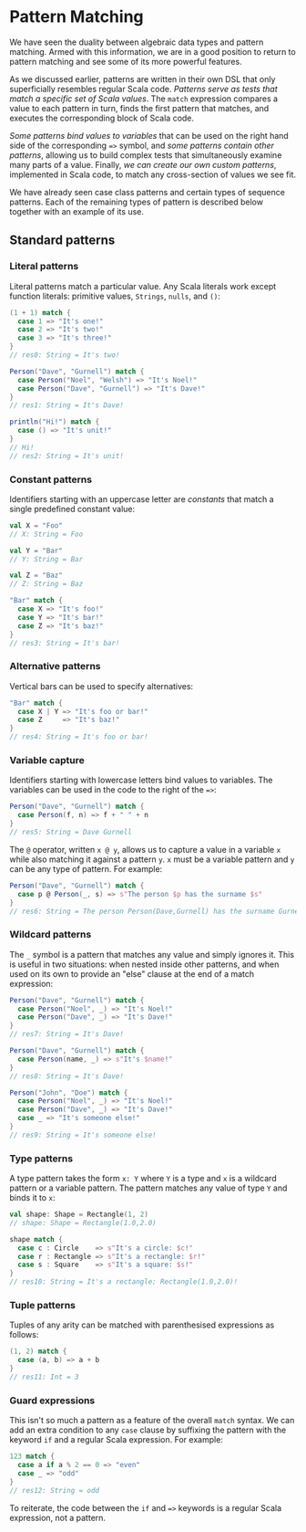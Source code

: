 # Pattern Matching

We have seen the duality between algebraic data types and pattern matching. Armed with this information, we are in a good position to return to pattern matching and see some of its more powerful features.

As we discussed earlier, patterns are written in their own DSL that only superficially resembles regular Scala code. *Patterns serve as tests that match a specific set of Scala values*. The `match` expression compares a value to each pattern in turn, finds the first pattern that matches, and executes the corresponding block of Scala code.

*Some patterns bind values to variables* that can be used on the right hand side of the corresponding `=>` symbol, and *some patterns contain other patterns*, allowing us to build complex tests that simultaneously examine many parts of a value. Finally, *we can create our own custom patterns*, implemented in Scala code, to match any cross-section of values we see fit.

We have already seen case class patterns and certain types of sequence patterns. Each of the remaining types of pattern is described below together with an example of its use.

## Standard patterns

### Literal patterns

Literal patterns match a particular value. Any Scala literals work except function literals: primitive values, `Strings`, `nulls`, and `()`:




```scala
(1 + 1) match {
  case 1 => "It's one!"
  case 2 => "It's two!"
  case 3 => "It's three!"
}
// res0: String = It's two!

Person("Dave", "Gurnell") match {
  case Person("Noel", "Welsh") => "It's Noel!"
  case Person("Dave", "Gurnell") => "It's Dave!"
}
// res1: String = It's Dave!

println("Hi!") match {
  case () => "It's unit!"
}
// Hi!
// res2: String = It's unit!
```

### Constant patterns

Identifiers starting with an uppercase letter are *constants* that match a single predefined constant value:

```scala
val X = "Foo"
// X: String = Foo

val Y = "Bar"
// Y: String = Bar

val Z = "Baz"
// Z: String = Baz

"Bar" match {
  case X => "It's foo!"
  case Y => "It's bar!"
  case Z => "It's baz!"
}
// res3: String = It's bar!
```

### Alternative patterns

Vertical bars can be used to specify alternatives:

```scala
"Bar" match {
  case X | Y => "It's foo or bar!"
  case Z     => "It's baz!"
}
// res4: String = It's foo or bar!
```


### Variable capture

Identifiers starting with lowercase letters bind values to variables. The variables can be used in the code to the right of the `=>`:

```scala
Person("Dave", "Gurnell") match {
  case Person(f, n) => f + " " + n
}
// res5: String = Dave Gurnell
```

The `@` operator, written `x @ y`, allows us to capture a value in a variable `x` while also matching it against a pattern `y`. `x` must be a variable pattern and `y` can be any type of pattern. For example:

```scala
Person("Dave", "Gurnell") match {
  case p @ Person(_, s) => s"The person $p has the surname $s"
}
// res6: String = The person Person(Dave,Gurnell) has the surname Gurnell
```

### Wildcard patterns

The `_` symbol is a pattern that matches any value and simply ignores it. This is useful in two situations: when nested inside other patterns, and when used on its own to provide an "else" clause at the end of a match expression:

```scala
Person("Dave", "Gurnell") match {
  case Person("Noel", _) => "It's Noel!"
  case Person("Dave", _) => "It's Dave!"
}
// res7: String = It's Dave!

Person("Dave", "Gurnell") match {
  case Person(name, _) => s"It's $name!"
}
// res8: String = It's Dave!

Person("John", "Doe") match {
  case Person("Noel", _) => "It's Noel!"
  case Person("Dave", _) => "It's Dave!"
  case _ => "It's someone else!"
}
// res9: String = It's someone else!
```

### Type patterns

A type pattern takes the form `x: Y` where `Y` is a type and `x` is a wildcard pattern or a variable pattern. The pattern matches any value of type `Y` and binds it to `x`:




```scala
val shape: Shape = Rectangle(1, 2)
// shape: Shape = Rectangle(1.0,2.0)

shape match {
  case c : Circle    => s"It's a circle: $c!"
  case r : Rectangle => s"It's a rectangle: $r!"
  case s : Square    => s"It's a square: $s!"
}
// res10: String = It's a rectangle: Rectangle(1.0,2.0)!
```

### Tuple patterns

Tuples of any arity can be matched with parenthesised expressions as follows:

```scala
(1, 2) match {
  case (a, b) => a + b
}
// res11: Int = 3
```

### Guard expressions

This isn't so much a pattern as a feature of the overall `match` syntax. We can add an extra condition to any `case` clause by suffixing the pattern with the keyword `if` and a regular Scala expression. For example:

```scala
123 match {
  case a if a % 2 == 0 => "even"
  case _ => "odd"
}
// res12: String = odd
```

To reiterate, the code between the `if` and `=>` keywords is a regular Scala expression, not a pattern.
